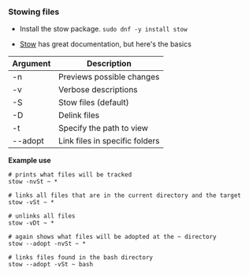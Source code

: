 ### Stowing files

* Install the stow package.
```sudo dnf -y install stow```

* [Stow](https://www.gnu.org/software/stow/manual/stow.html) has great documentation, but here's the basics

| Argument | Description |
| -------- | ----------- |
| -n       | Previews possible changes |
| -v       | Verbose descriptions      |
| -S       | Stow files (default)      |
| -D       | Delink files              |
| -t       | Specify the path to view  |
| --adopt  | Link files in specific folders |

__Example use__
```
# prints what files will be tracked
stow -nvSt ~ *

# links all files that are in the current directory and the target
stow -vSt ~ *

# unlinks all files
stow -vDt ~ *

# again shows what files will be adopted at the ~ directory
stow --adopt -nvSt ~ *

# links files found in the bash directory
stow --adopt -vSt ~ bash
```